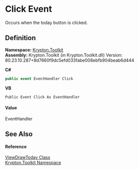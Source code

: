 # Click Event


Occurs when the today button is clicked.



## Definition
**Namespace:** <a href="79d2eac2-21f4-54ff-7552-b20c33c30600.md">Krypton.Toolkit</a>  
**Assembly:** Krypton.Toolkit (in Krypton.Toolkit.dll) Version: 80.23.10.287+8d7660f9dc5efd033fabe008ebfb904beab6d444

**C#**
``` C#
public event EventHandler Click
```
**VB**
``` VB
Public Event Click As EventHandler
```



#### Value
EventHandler

## See Also


#### Reference
<a href="a9571a60-e0c7-07c9-fe99-0cda264560da.md">ViewDrawToday Class</a>  
<a href="79d2eac2-21f4-54ff-7552-b20c33c30600.md">Krypton.Toolkit Namespace</a>  
